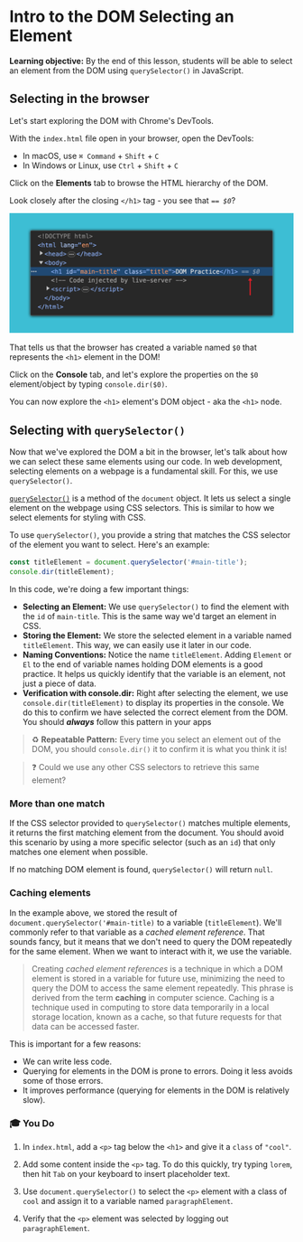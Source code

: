 <h1>
  <span class="headline">Intro to the DOM</span>
  <span class="subhead">Selecting an Element</span>
</h1>

**Learning objective:** By the end of this lesson, students will be able to select an element from the DOM using `querySelector()` in JavaScript.

## Selecting in the browser

Let's start exploring the DOM with Chrome's DevTools.

With the `index.html` file open in your browser, open the DevTools:

- In macOS, use `⌘ Command` + `Shift` + `C`
- In Windows or Linux, use  `Ctrl` + `Shift` + `C`

Click on the **Elements** tab to browse the HTML hierarchy of the DOM.

Look closely after the closing `</h1>` tag - you see that *`== $0`*?

![Elements Tab](./assets/elements-tab.png)

That tells us that the browser has created a variable named `$0` that represents the `<h1>` element in the DOM!

Click on the **Console** tab, and let's explore the properties on the `$0` element/object by typing `console.dir($0)`.

You can now explore the `<h1>` element's DOM object - aka the `<h1>` node.

## Selecting with `querySelector()`

Now that we've explored the DOM a bit in the browser, let's talk about how we can select these same elements using our code. In web development, selecting elements on a webpage is a fundamental skill. For this, we use `querySelector()`.

[`querySelector()`](https://developer.mozilla.org/en-US/docs/Web/API/Document/querySelector) is a method of the `document` object. It lets us select a single element on the webpage using CSS selectors. This is similar to how we select elements for styling with CSS.

To use `querySelector()`, you provide a string that matches the CSS selector of the element you want to select. Here's an example:

```javascript
const titleElement = document.querySelector('#main-title');
console.dir(titleElement);
```

In this code, we're doing a few important things:

- **Selecting an Element:** We use `querySelector()` to find the element with the `id` of `main-title`. This is the same way we'd target an element in CSS.
- **Storing the Element:** We store the selected element in a variable named `titleElement`. This way, we can easily use it later in our code.
- **Naming Conventions:** Notice the name `titleElement`. Adding `Element` or `El` to the end of variable names holding DOM elements is a good practice. It helps us quickly identify that the variable is an element, not just a piece of data.
- **Verification with console.dir:** Right after selecting the element, we use `console.dir(titleElement)` to display its properties in the console. We do this to confirm we have selected the correct element from the DOM. You should ***always*** follow this pattern in your apps

> ♻ **Repeatable Pattern:** Every time you select an element out of the DOM, you should `console.dir()` it to confirm it is what you think it is!

> ❓ Could we use any other CSS selectors to retrieve this same element?

### More than one match

If the CSS selector provided to `querySelector()` matches multiple elements, it returns the first matching element from the document. You should avoid this scenario by using a more specific selector (such as an `id`) that only matches one element when possible.

If no matching DOM element is found, `querySelector()` will return `null`.

### Caching elements

In the example above, we stored the result of `document.querySelector('#main-title)` to a variable (`titleElement`). We'll commonly refer to that variable as a *cached element reference*. That sounds fancy, but it means that we don't need to query the DOM repeatedly for the same element. When we want to interact with it, we use the variable.

> Creating *cached element references* is a technique in which a DOM element is stored in a variable for future use, minimizing the need to query the DOM to access the same element repeatedly. This phrase is derived from the term **caching** in computer science. Caching is a technique used in computing to store data temporarily in a local storage location, known as a cache, so that future requests for that data can be accessed faster.

This is important for a few reasons:

- We can write less code.
- Querying for elements in the DOM is prone to errors. Doing it less avoids some of those errors.
- It improves performance (querying for elements in the DOM is relatively slow).

### 🎓 You Do

1. In `index.html`, add a `<p>` tag below the `<h1>` and give it a `class` of `"cool"`.

2. Add some content inside the `<p>` tag. To do this quickly, try typing `lorem`, then hit `Tab` on your keyboard to insert placeholder text.

3. Use `document.querySelector()` to select the `<p>` element with a class of `cool` and assign it to a variable named `paragraphElement`.

4. Verify that the `<p>` element was selected by logging out `paragraphElement`.
